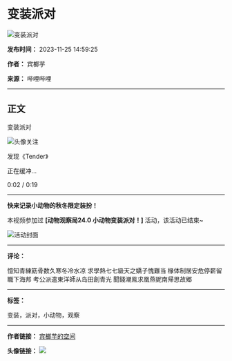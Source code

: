 # 变装派对

![变装派对](//i1.hdslb.com/bfs/archive/0dd3dc1bfb485401593dd6da3d04d01deb7c7f4c.jpg@100w_100h_1c.webp)

**发布时间：** 2023-11-25 14:59:25

**作者：** 宾榔芋

**来源：** 哔哩哔哩

---

## 正文

变装派对

![头像](//i2.hdslb.com/bfs/face/dc12d2f564ae03998e8dbb12649c406c7ce349ac.jpg@96w.webp)关注

发现《Tender》

正在缓冲...

0:02 / 0:19

---

**快来记录小动物的秋冬限定装扮！**

本视频参加过 **[动物观察局24.0 小动物变装派对！]** 活动，该活动已结束~

![活动封面](//i0.hdslb.com/bfs/activity-plat/static/d05f78b19c4ff76fd54c5f6bf6e6d0cc/kSqK3OzgnP.jpg@640w_200h_!web-video-activity-cover.webp)

---

**评论：** 

憶知青練筯骨数久寒冬冷水凉 求學熱七七級天之嬌子愧難当 椽体制居安危停薪留職下海邦 考公派遣東洋師从岛田創青光 聞錢潮鳯求凰燕妮南帰思故郷

---

**标签：**

变装，派对，小动物，观察

--- 

**作者链接：** [宾榔芋的空间](//space.bilibili.com/1202747927)

**头像链接：** ![](//i2.hdslb.com/bfs/face/dc12d2f564ae03998e8dbb12649c406c7ce349ac.jpg@96w_96h_1c_1s_!web-avatar.webp)